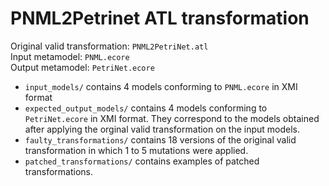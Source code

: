 # PNML2Petrinet ATL transformation

Original valid transformation: ``PNML2PetriNet.atl``  
Input metamodel: ``PNML.ecore``   
Output metamodel: ``PetriNet.ecore``   

* ``input_models/`` contains 4 models conforming to ``PNML.ecore`` in XMI format
* ``expected_output_models/`` contains 4 models conforming to ``PetriNet.ecore`` in XMI format. They correspond to the models obtained after applying the orginal valid transformation on the input models.
* ``faulty_transformations/`` contains 18 versions of the original valid transformation in which 1 to 5 mutations were applied.
* ``patched_transformations/`` contains examples of patched transformations.

